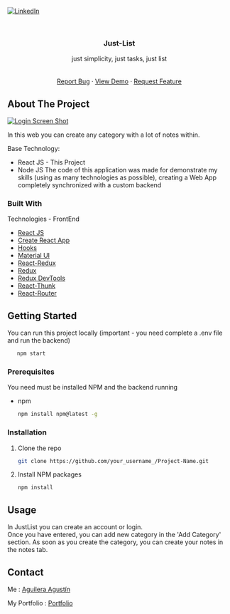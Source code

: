 [![LinkedIn][linkedin-shield]][linkedin-url]



<!-- PROJECT LOGO -->
<br />
<p align="center">

  <h3 align="center">Just-List</h3>

  <p align="center">
    just simplicity, just tasks, just list 
    <br />
    <br />
    <br />
     <a href="https://forms.gle/UZP9RouXW57gFTBB9">Report Bug</a>
    ·
     <a href="https://colinshifts.netlify.app/">View Demo</a>
    ·
     <a href="https://forms.gle/SEGsBksC9SsQqEzs8">Request Feature</a>
  </p>
</p>

<!-- ABOUT THE PROJECT -->
## About The Project

[![Login Screen Shot][product-screenshot]](https://i.ibb.co/wr6jkRW/screenshoot.png)

In this web you can create any category with a lot of notes within.

Base Technology:
* React JS - This Project
* Node JS
The code of this application was made for demonstrate my skills (using as many technologies as possible), creating a Web App completely synchronized with a custom backend

### Built With

Technologies - FrontEnd
* [React JS](https://es.reactjs.org/)
* [Create React App](https://es.reactjs.org/docs/create-a-new-react-app.html)
* [Hooks](https://es.reactjs.org/docs/hooks-intro.html)
* [Material UI](https://material-ui.com/)
* [React-Redux](https://react-redux.js.org/)
* [Redux](https://es.redux.js.org/)
* [Redux DevTools](https://github.com/zalmoxisus/redux-devtools-extension)
* [React-Thunk](https://github.com/reduxjs/redux-thunk)
* [React-Router](https://reactrouter.com/)






<!-- GETTING STARTED -->
## Getting Started

You can run this project locally (important - you need complete a .env file and run the backend) 
```sh
   npm start
   ```

### Prerequisites

You need must be installed NPM and the backend running
* npm
  ```sh
  npm install npm@latest -g
  ```

### Installation

1. Clone the repo
   ```sh
   git clone https://github.com/your_username_/Project-Name.git
   ```
2. Install NPM packages
   ```sh
   npm install
   ```



<!-- USAGE EXAMPLES -->
## Usage

In JustList you can create an account or login.  
Once you have entered, you can add new category in the 'Add Category' section. As soon as you create the category, you can create your notes in the notes tab.


<!-- CONTACT -->
## Contact

Me : [Aguilera Agustín](https://www.linkedin.com/in/aguilera-agustin/)

My Portfolio : [Portfolio](https://aguilera-agustin.github.io/portfolio/)








[contributors-shield]: https://img.shields.io/github/contributors/othneildrew/Best-README-Template.svg?style=for-the-badge
[contributors-url]: https://github.com/Aguilera-Agustin/Colins-Shifts/graphs/contributors
[stars-shield]: https://img.shields.io/github/stars/othneildrew/Best-README-Template.svg?style=for-the-badge
[stars-url]: https://github.com/Aguilera-Agustin/Colins-Shifts/stargazers
[linkedin-shield]: https://img.shields.io/badge/-LinkedIn-black.svg?style=for-the-badge&logo=linkedin&colorB=555
[linkedin-url]: https://www.linkedin.com/in/aguilera-agustin/
[product-screenshot]: https://i.ibb.co/wr6jkRW/screenshoot.png
[productb-screenshot]: https://i.ibb.co/dpB4HfT/welcome.png

